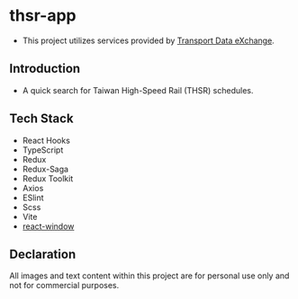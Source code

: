 # thsr-app

-   This project utilizes services provided by [Transport Data eXchange](https://tdx.transportdata.tw/api-service/swagger).

## Introduction

-   A quick search for Taiwan High-Speed Rail (THSR) schedules.

## Tech Stack

-   React Hooks
-   TypeScript
-   Redux
-   Redux-Saga
-   Redux Toolkit
-   Axios
-   ESlint
-   Scss
-   Vite
-   [react-window](https://github.com/bvaughn/react-window)

## Declaration

All images and text content within this project are for personal use only and not for commercial purposes.
